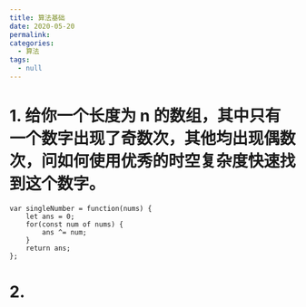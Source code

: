 ```yaml
---
title: 算法基础
date: 2020-05-20
permalink:
categories:
  - 算法
tags:
  - null
---
```

# 1. 给你一个长度为 n 的数组，其中只有一个数字出现了奇数次，其他均出现偶数次，问如何使用优秀的时空复杂度快速找到这个数字。
```JS
var singleNumber = function(nums) {
    let ans = 0;
    for(const num of nums) {
        ans ^= num;
    }
    return ans;
};
```
# 2.
